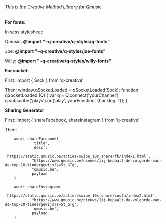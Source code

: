 ###### This is the Creative Method Library for Qmusic.

**For fonts:**

   In scss stylesheet:

   Qmusic: **@import "~q-creative/q-styles/q-fonts"**
   
   Joe: **@import "~q-creative/q-styles/joe-fonts"**
   
   Willy: **@import "~q-creative/q-styles/willy-fonts"**



**For socket:** 


First:
        import { Sock } from 'q-creative'
    
Then:
        window.qSocketLoaded = qSocketLoaded(Sock);
        function qSocketLoaded (Q) {
            var q = Q.connect('yourChannel')
            q.subscribe('plays').on('play', yourFunction, {backlog: 1});
        }


**Sharing Generator**

First:
        import { shareFacebook, shareInstagram } from 'q-creative'
    
Then:
        

        await shareFacebook(
                'title', 
                'desc', 
                'https://static.qmusic.be/acties/swipe_10s_share/fb/index1.html', 
                "https://www.qmusic.be/nieuws/jij-bepaalt-de-volgorde-van-de-top-10-tindergewijs?s=5t_GTg",
                "qmusic.be",
                payload
        )

        await shareInstagram(
                'https://static.qmusic.be/acties/swipe_10s_share/insta/index2.html', 
                "https://www.qmusic.be/nieuws/jij-bepaalt-de-volgorde-van-de-top-10-tindergewijs?s=5t_GTg",
                'qmusic.be',
                payload
        )   
        